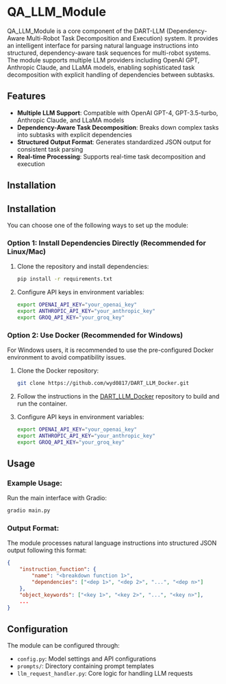 # QA_LLM_Module

QA_LLM_Module is a core component of the DART-LLM (Dependency-Aware Multi-Robot Task Decomposition and Execution) system. It provides an intelligent interface for parsing natural language instructions into structured, dependency-aware task sequences for multi-robot systems. The module supports multiple LLM providers including OpenAI GPT, Anthropic Claude, and LLaMA models, enabling sophisticated task decomposition with explicit handling of dependencies between subtasks.

## Features

- **Multiple LLM Support**: Compatible with OpenAI GPT-4, GPT-3.5-turbo, Anthropic Claude, and LLaMA models
- **Dependency-Aware Task Decomposition**: Breaks down complex tasks into subtasks with explicit dependencies
- **Structured Output Format**: Generates standardized JSON output for consistent task parsing
- **Real-time Processing**: Supports real-time task decomposition and execution

## Installation



## Installation

You can choose one of the following ways to set up the module:

### Option 1: Install Dependencies Directly (Recommended for Linux/Mac)

1. Clone the repository and install dependencies:
   ```bash
   pip install -r requirements.txt
   ```

2. Configure API keys in environment variables:
   ```bash
   export OPENAI_API_KEY="your_openai_key"
   export ANTHROPIC_API_KEY="your_anthropic_key" 
   export GROQ_API_KEY="your_groq_key"
   ```

### Option 2: Use Docker (Recommended for Windows)

For Windows users, it is recommended to use the pre-configured Docker environment to avoid compatibility issues.

1. Clone the Docker repository:
   ```bash
   git clone https://github.com/wyd0817/DART_LLM_Docker.git
   ```

2. Follow the instructions in the [DART_LLM_Docker](https://github.com/wyd0817/DART_LLM_Docker) repository to build and run the container.

3. Configure API keys in environment variables:
   ```bash
   export OPENAI_API_KEY="your_openai_key"
   export ANTHROPIC_API_KEY="your_anthropic_key" 
   export GROQ_API_KEY="your_groq_key"
   ```

## Usage

### Example Usage:

Run the main interface with Gradio:
   ```bash
   gradio main.py
   ```

### Output Format:

The module processes natural language instructions into structured JSON output following this format:
```json
{
    "instruction_function": {
        "name": "<breakdown function 1>",
        "dependencies": ["<dep 1>", "<dep 2>", "...", "<dep n>"]
    },
    "object_keywords": ["<key 1>", "<key 2>", "...", "<key n>"],
    ...
}

```

## Configuration

The module can be configured through:

- `config.py`: Model settings and API configurations
- `prompts/`: Directory containing prompt templates
- `llm_request_handler.py`: Core logic for handling LLM requests